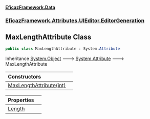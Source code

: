 #### [EficazFramework.Data](EficazFrameworkData.md 'EficazFramework Data')
### [EficazFramework.Attributes.UIEditor.EditorGeneration](EficazFrameworkData.md#EficazFramework.Attributes.UIEditor.EditorGeneration 'EficazFramework.Attributes.UIEditor.EditorGeneration')

## MaxLengthAttribute Class

```csharp
public class MaxLengthAttribute : System.Attribute
```

Inheritance [System.Object](https://docs.microsoft.com/en-us/dotnet/api/System.Object 'System.Object') &#129106; [System.Attribute](https://docs.microsoft.com/en-us/dotnet/api/System.Attribute 'System.Attribute') &#129106; MaxLengthAttribute

| Constructors | |
| :--- | :--- |
| [MaxLengthAttribute(int)](EficazFramework.Attributes.UIEditor.EditorGeneration/MaxLengthAttribute/MaxLengthAttribute(int).md 'EficazFramework.Attributes.UIEditor.EditorGeneration.MaxLengthAttribute.MaxLengthAttribute(int)') | |

| Properties | |
| :--- | :--- |
| [Length](EficazFramework.Attributes.UIEditor.EditorGeneration/MaxLengthAttribute/Length.md 'EficazFramework.Attributes.UIEditor.EditorGeneration.MaxLengthAttribute.Length') | |
